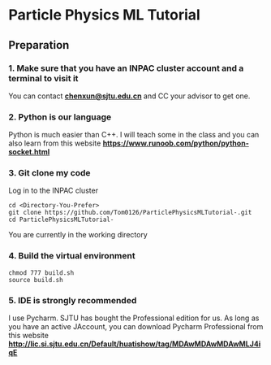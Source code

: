# Particle Physics ML Tutorial

  ## Preparation
  
  ### 1. Make sure that you have an INPAC cluster account and a terminal to visit it
  You can contact **chenxun@sjtu.edu.cn** and CC your advisor to get one.

  ### 2. Python is our language
  Python is much easier than C++. I will teach some in the class and you can also learn from this website **https://www.runoob.com/python/python-socket.html**

  ### 3. Git clone my code
  Log in to the INPAC cluster
  
    cd <Directory-You-Prefer>
    git clone https://github.com/Tom0126/ParticlePhysicsMLTutorial-.git
    cd ParticlePhysicsMLTutorial-

  You are currently in the working directory

  ### 4. Build the virtual environment

    chmod 777 build.sh
    source build.sh
    

  ### 5. IDE is strongly recommended
  I use Pycharm. SJTU has bought the Professional edition for us. As long as you have an active JAccount, you can download Pycharm Professional from this website
  **http://lic.si.sjtu.edu.cn/Default/huatishow/tag/MDAwMDAwMDAwMLJ4iqE**
  


